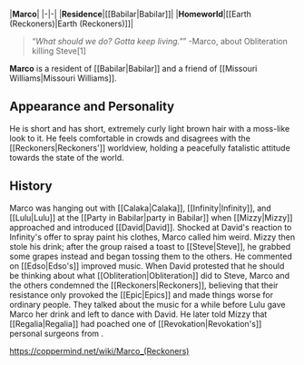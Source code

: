 |**Marco**|
|-|-|
|**Residence**|[[Babilar\|Babilar]]|
|**Homeworld**|[[Earth (Reckoners)\|Earth (Reckoners)]]|

>“*What should we do? Gotta keep living."*”
\-Marco, about Obliteration killing Steve[1]


**Marco** is a resident of [[Babilar\|Babilar]] and a friend of [[Missouri Williams\|Missouri Williams]].

## Appearance and Personality
He is short and has short, extremely curly light brown hair with a moss-like look to it. He feels comfortable in crowds and disagrees with the [[Reckoners\|Reckoners']] worldview, holding a peacefully fatalistic attitude towards the state of the world.

## History
Marco was hanging out with [[Calaka\|Calaka]], [[Infinity\|Infinity]], and [[Lulu\|Lulu]] at the [[Party in Babilar\|party in Babilar]] when [[Mizzy\|Mizzy]] approached and introduced [[David\|David]]. Shocked at David's reaction to Infinity's offer to spray paint his clothes, Marco called him weird. Mizzy then stole his drink; after the group raised a toast to [[Steve\|Steve]], he grabbed some grapes instead and began tossing them to the others. He commented on [[Edso\|Edso's]] improved music. When David protested that he should be thinking about what [[Obliteration\|Obliteration]] did to Steve, Marco and the others condemned the [[Reckoners\|Reckoners]], believing that their resistance only provoked the [[Epic\|Epics]] and made things worse for ordinary people. They talked about the music for a while before Lulu gave Marco her drink and left to dance with David. He later told Mizzy that [[Regalia\|Regalia]] had poached one of [[Revokation\|Revokation's]] personal surgeons from .



https://coppermind.net/wiki/Marco_(Reckoners)